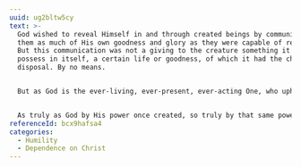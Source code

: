 ```yaml
---
uuid: ug2bltw5cy
text: >-
  God wished to reveal Himself in and through created beings by communicating to
  them as much of His own goodness and glory as they were capable of receiving.
  But this communication was not a giving to the creature something it could
  possess in itself, a certain life or goodness, of which it had the charge and
  disposal. By no means.


  But as God is the ever-living, ever-present, ever-acting One, who upholdeth all things by the word of His power, and in whom all things exist, the relation of the creature to God could only be one of unceasing, absolute, universal dependence.


  As truly as God by His power once created, so truly by that same power must God every moment maintain. The creature has not only to look back to the origin and first beginning of existence, and acknowledge that it there owes everything to God; its chief care, its highest virtue, its only happiness, now and through all eternity, is to present itself an empty vessel, in which God can dwell and manifest His power and goodness.
referenceId: bcx9hafsa4
categories:
  - Humility
  - Dependence on Christ
---
```

